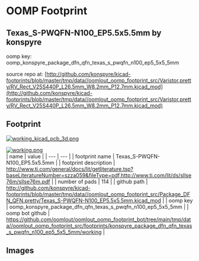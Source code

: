 # OOMP Footprint  
## Texas_S-PWQFN-N100_EP5.5x5.5mm  by konspyre  
  
oomp key: oomp_konspyre_package_dfn_qfn_texas_s_pwqfn_n100_ep5_5x5_5mm  
  
source repo at: [http://github.com/konspyre/kicad-footprints/blob/master/tmp/data//oomlout_oomp_footprint_src/Varistor.pretty/RV_Rect_V25S440P_L26.5mm_W8.2mm_P12.7mm.kicad_mod](http://github.com/konspyre/kicad-footprints/blob/master/tmp/data//oomlout_oomp_footprint_src/Varistor.pretty/RV_Rect_V25S440P_L26.5mm_W8.2mm_P12.7mm.kicad_mod)  
## Footprint  
  
[![working_kicad_pcb_3d.png](working_kicad_pcb_3d_600.png)](working_kicad_pcb_3d.png)  
  
[![working.png](working_600.png)](working.png)  
| name | value | 
| --- | --- | 
| footprint name | Texas_S-PWQFN-N100_EP5.5x5.5mm | 
| footprint description | http://www.ti.com/general/docs/lit/getliterature.tsp?baseLiteratureNumber=szza059&fileType=pdf,http://www.ti.com/lit/ds/sllse76m/sllse76m.pdf | 
| number of pads | 114 | 
| github path | http://github.com/konspyre/kicad-footprints/blob/master/tmp/data//oomlout_oomp_footprint_src/Package_DFN_QFN.pretty/Texas_S-PWQFN-N100_EP5.5x5.5mm.kicad_mod | 
| oomp key | oomp_konspyre_package_dfn_qfn_texas_s_pwqfn_n100_ep5_5x5_5mm | 
| oomp bot github | https://github.com/oomlout/oomlout_oomp_footprint_bot/tree/main/tmp/data//oomlout_oomp_footprint_src/footprints/konspyre_package_dfn_qfn_texas_s_pwqfn_n100_ep5_5x5_5mm/working | 
## Images  
